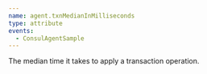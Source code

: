 ```yaml
---
name: agent.txnMedianInMilliseconds
type: attribute
events:
  - ConsulAgentSample
---
```


The median time it takes to apply a transaction operation.